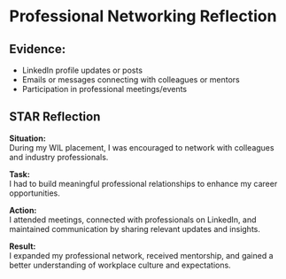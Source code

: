 # Professional Networking Reflection

## Evidence:
- LinkedIn profile updates or posts
- Emails or messages connecting with colleagues or mentors
- Participation in professional meetings/events

## STAR Reflection

**Situation:**  
During my WIL placement, I was encouraged to network with colleagues and industry professionals.

**Task:**  
I had to build meaningful professional relationships to enhance my career opportunities.

**Action:**  
I attended meetings, connected with professionals on LinkedIn, and maintained communication by sharing relevant updates and insights.

**Result:**  
I expanded my professional network, received mentorship, and gained a better understanding of workplace culture and expectations.

